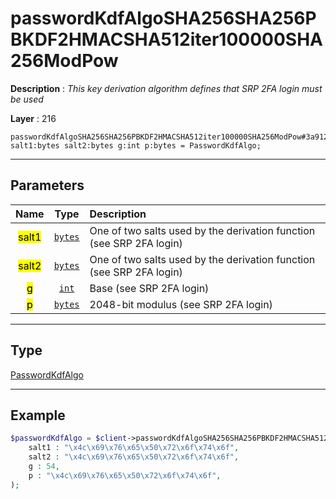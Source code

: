 # passwordKdfAlgoSHA256SHA256PBKDF2HMACSHA512iter100000SHA256ModPow

**Description** : *This key derivation algorithm defines that SRP 2FA login must be used*

**Layer** : 216

```tl
passwordKdfAlgoSHA256SHA256PBKDF2HMACSHA512iter100000SHA256ModPow#3a912d4a salt1:bytes salt2:bytes g:int p:bytes = PasswordKdfAlgo;
```

---

## Parameters

| Name | Type | Description |
| :---: | :---: | :--- |
| <mark>salt1</mark> | [`bytes`](type/bytes) | One of two salts used by the derivation function (see SRP 2FA login) |
| <mark>salt2</mark> | [`bytes`](type/bytes) | One of two salts used by the derivation function (see SRP 2FA login) |
| <mark>g</mark> | [`int`](type/int) | Base (see SRP 2FA login) |
| <mark>p</mark> | [`bytes`](type/bytes) | 2048-bit modulus (see SRP 2FA login) |

---

## Type

[PasswordKdfAlgo](type/PasswordKdfAlgo)

---

## Example

```php
$passwordKdfAlgo = $client->passwordKdfAlgoSHA256SHA256PBKDF2HMACSHA512iter100000SHA256ModPow(
	salt1 : "\x4c\x69\x76\x65\x50\x72\x6f\x74\x6f",
	salt2 : "\x4c\x69\x76\x65\x50\x72\x6f\x74\x6f",
	g : 54,
	p : "\x4c\x69\x76\x65\x50\x72\x6f\x74\x6f",
);
```